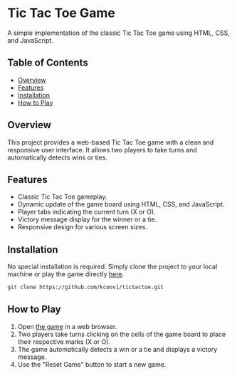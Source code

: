 # Tic Tac Toe Game

A simple implementation of the classic Tic Tac Toe game using HTML, CSS, and JavaScript.

## Table of Contents

- [Overview](#overview)
- [Features](#features)
- [Installation](#installation)
- [How to Play](#how-to-play)

## Overview

This project provides a web-based Tic Tac Toe game with a clean and responsive user interface. It allows two players to take turns and automatically detects wins or ties.

## Features

- Classic Tic Tac Toe gameplay.
- Dynamic update of the game board using HTML, CSS, and JavaScript.
- Player tabs indicating the current turn (X or O).
- Victory message display for the winner or a tie.
- Responsive design for various screen sizes.

## Installation

No special installation is required. Simply clone the project to your local machine or play the game directly [here](https://kcoovi.github.io/tictactoe/).

```bash
git clone https://github.com/kcoovi/tictactoe.git
```

## How to Play

1. Open [the game](https://kcoovi.github.io/tictactoe/) in a web browser.
2. Two players take turns clicking on the cells of the game board to place their respective marks (X or O).
3. The game automatically detects a win or a tie and displays a victory message.
4. Use the "Reset Game" button to start a new game.

